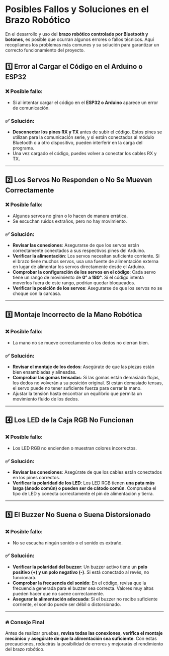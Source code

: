 # Posibles Fallos y Soluciones en el Brazo Robótico

En el desarrollo y uso del **brazo robótico controlado por Bluetooth y botones**, es posible que ocurran algunos errores o fallos técnicos. Aquí recopilamos los problemas más comunes y su solución para garantizar un correcto funcionamiento del proyecto.

## 1️⃣ **Error al Cargar el Código en el Arduino o ESP32**
### ❌ **Posible fallo:**
- Si al intentar cargar el código en el **ESP32 o Arduino** aparece un error de comunicación.

### ✅ **Solución:**
- **Desconectar los pines RX y TX** antes de subir el código. Estos pines se utilizan para la comunicación serie, y si están conectados al módulo Bluetooth o a otro dispositivo, pueden interferir en la carga del programa.
- Una vez cargado el código, puedes volver a conectar los cables RX y TX.

---

## 2️⃣ **Los Servos No Responden o No Se Mueven Correctamente**
### ❌ **Posible fallo:**
- Algunos servos no giran o lo hacen de manera errática.
- Se escuchan ruidos extraños, pero no hay movimiento.

### ✅ **Solución:**
- **Revisar las conexiones**: Asegurarse de que los servos están correctamente conectados a sus respectivos pines del Arduino.
- **Verificar la alimentación**: Los servos necesitan suficiente corriente. Si el brazo tiene muchos servos, usa una fuente de alimentación externa en lugar de alimentar los servos directamente desde el Arduino.
- **Comprobar la configuración de los servos en el código**: Cada servo tiene un rango de movimiento de **0° a 180°**. Si el código intenta moverlos fuera de este rango, podrían quedar bloqueados.
- **Verificar la posición de los servos**: Asegurarse de que los servos no se choque con la carcasa.

---

## 3️⃣ **Montaje Incorrecto de la Mano Robótica**
### ❌ **Posible fallo:**
- La mano no se mueve correctamente o los dedos no cierran bien.

### ✅ **Solución:**
- **Revisar el montaje de los dedos**: Asegúrate de que las piezas están bien ensambladas y alineadas.
- **Comprobar las gomas tensadas**: Si las gomas están demasiado flojas, los dedos no volverán a su posición original. Si están demasiado tensas, el servo puede no tener suficiente fuerza para cerrar la mano.
- Ajustar la tensión hasta encontrar un equilibrio que permita un movimiento fluido de los dedos.

---

## 4️⃣ **Los LED de la Caja RGB No Funcionan**
### ❌ **Posible fallo:**
- Los LED RGB no encienden o muestran colores incorrectos.

### ✅ **Solución:**
- **Revisar las conexiones**: Asegúrate de que los cables están conectados en los pines correctos.
- **Verificar la polaridad de los LED**: Los LED RGB tienen **una pata más larga (ánodo común) o pueden ser de cátodo común**. Comprueba el tipo de LED y conecta correctamente el pin de alimentación y tierra.

---

## 5️⃣ **El Buzzer No Suena o Suena Distorsionado**
### ❌ **Posible fallo:**
- No se escucha ningún sonido o el sonido es extraño.

### ✅ **Solución:**
- **Verificar la polaridad del buzzer**: Un buzzer activo tiene un **polo positivo (+) y un polo negativo (-)**. Si está conectado al revés, no funcionará.
- **Comprobar la frecuencia del sonido**: En el código, revisa que la frecuencia generada para el buzzer sea correcta. Valores muy altos pueden hacer que no suene correctamente.
- **Asegurar la alimentación adecuada**: Si el buzzer no recibe suficiente corriente, el sonido puede ser débil o distorsionado.

---

### 🔥 **Consejo Final**
Antes de realizar pruebas, **revisa todas las conexiones**, **verifica el montaje mecánico** y **asegúrate de que la alimentación sea suficiente**. Con estas precauciones, reducirás la posibilidad de errores y mejorarás el rendimiento del brazo robótico.
